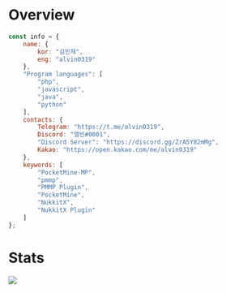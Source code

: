 # Overview
<!--
:grinning: Hello, I'm student in Okjeong Highschool, and I also make [PocketMine-MP](https://github.com/pmmp/PocketMine-MP) plugin.

I do a lot of minecraft-related things, My current programming language is PHP, and my preferred language is JavaScripts. In addition, I am learning Java, C, and Python.

If you want to be friends with me, send a friend request to Discord **앨빈#0001**.
-->

```javascript
const info = {
    name: {
        kor: "김민재",
        eng: "alvin0319"
    },
    "Program languages": [
        "php",
        "javascript",
        "java",
        "python"
    ],
    contacts: {
        Telegram: "https://t.me/alvin0319",
        Discord: "앨빈#0001",
        "Discord Server": "https://discord.gg/ZrA5Y82mMg",
        Kakao: "https://open.kakao.com/me/alvin0319"
    },
    keywords: [
        "PocketMine-MP",
        "pmmp",
        "PMMP Plugin",
        "PocketMine",
        "NukkitX",
        "NukkitX Plugin"
    ]
};
```
<!--
# Available contacts
<a href="https://t.me/alvin0319"><br>
![](https://img.shields.io/badge/chat%20on-Telegram-blue)
</a>
<a href="https://open.kakao.com/me/alvin0319"><br>
![](https://img.shields.io/badge/chat%20on-KakaoTalk-yellow)
</a>

<a href="https://discord.gg/ZrA5Y82mMg"><br>
![](https://img.shields.io/badge/chat%20on-Discord-blue)
</a>
-->

# Stats
![](https://github-readme-stats.vercel.app/api?username=alvin0319&show_icons=true&title_color=fff&icon_color=79ff97&text_color=9f9f9f&bg_color=151515&count_private=true)

<!--
**alvin0319/alvin0319** is a ✨ _special_ ✨ repository because its `README.md` (this file) appears on your GitHub profile.

Here are some ideas to get you started:

- 🔭 I’m currently working on ...
- 🌱 I’m currently learning ...
- 👯 I’m looking to collaborate on ...
- 🤔 I’m looking for help with ...
- 💬 Ask me about ...
- 📫 How to reach me: ...
- 😄 Pronouns: ...
- ⚡ Fun fact: ...
-->
